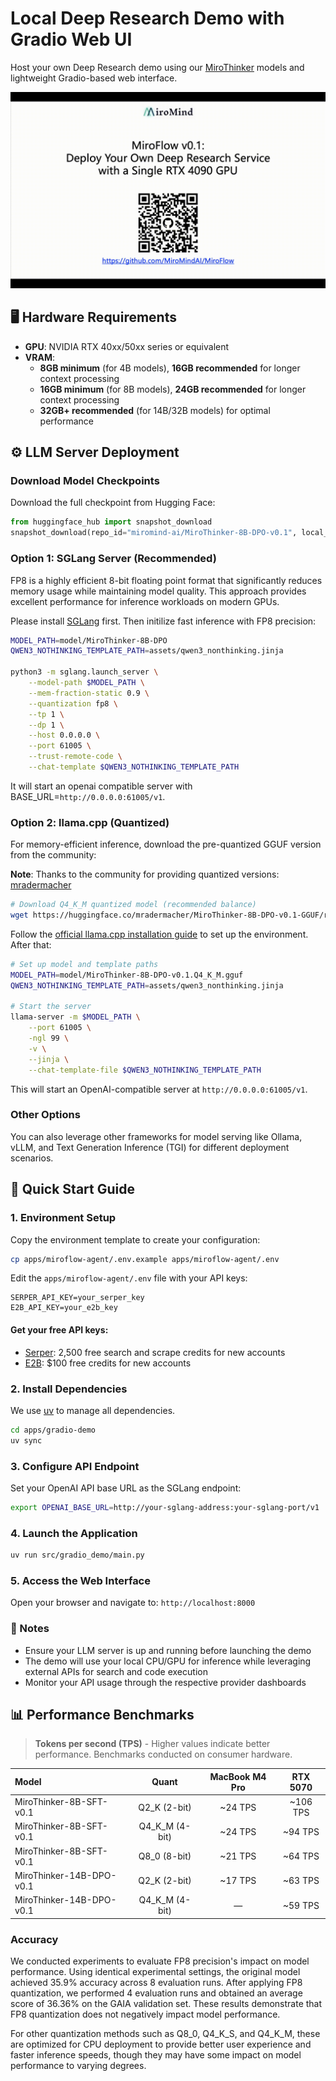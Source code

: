 # Local Deep Research Demo with Gradio Web UI

Host your own Deep Research demo using our [MiroThinker](https://huggingface.co/miromind-ai/MiroThinker-8B-DPO-v0.1) models and lightweight Gradio-based web interface.

<div align="center">
  <img src="https://github.com/MiroMindAI/miromindai.github.io/blob/assets/gif/MiroFlow-v0.1-deploy-4090.gif?raw=true" width="800" alt="MiroThinker Gradio Demo">
</div>

## 🖥️ Hardware Requirements
- **GPU**: NVIDIA RTX 40xx/50xx series or equivalent
- **VRAM**:
   - **8GB minimum** (for 4B models), **16GB recommended** for longer context processing
   - **16GB minimum** (for 8B models), **24GB recommended** for longer context processing
   - **32GB+ recommended** (for 14B/32B models) for optimal performance

## ⚙️ LLM Server Deployment

### Download Model Checkpoints

Download the full checkpoint from Hugging Face:
```python
from huggingface_hub import snapshot_download
snapshot_download(repo_id="miromind-ai/MiroThinker-8B-DPO-v0.1", local_dir="model/MiroThinker-8B-DPO")
```

### Option 1: SGLang Server (Recommended)

FP8 is a highly efficient 8-bit floating point format that significantly reduces memory usage while maintaining model quality. This approach provides excellent performance for inference workloads on modern GPUs.

Please install [SGLang](https://github.com/sgl-project/sglang) first. Then initilize fast inference with FP8 precision:
```bash
MODEL_PATH=model/MiroThinker-8B-DPO
QWEN3_NOTHINKING_TEMPLATE_PATH=assets/qwen3_nonthinking.jinja

python3 -m sglang.launch_server \
    --model-path $MODEL_PATH \
    --mem-fraction-static 0.9 \
    --quantization fp8 \
    --tp 1 \
    --dp 1 \
    --host 0.0.0.0 \
    --port 61005 \
    --trust-remote-code \
    --chat-template $QWEN3_NOTHINKING_TEMPLATE_PATH
```

It will start an openai compatible server with BASE_URL=`http://0.0.0.0:61005/v1`.

### Option 2: llama.cpp (Quantized)

For memory-efficient inference, download the pre-quantized GGUF version from the community:

**Note**: Thanks to the community for providing quantized versions: [mradermacher](https://huggingface.co/mradermacher)

```bash
# Download Q4_K_M quantized model (recommended balance)
wget https://huggingface.co/mradermacher/MiroThinker-8B-DPO-v0.1-GGUF/resolve/main/MiroThinker-8B-DPO-v0.1.Q4_K_M.gguf
```

Follow the [official llama.cpp installation guide](https://github.com/ggml-org/llama.cpp) to set up the environment. After that:

```bash
# Set up model and template paths
MODEL_PATH=model/MiroThinker-8B-DPO-v0.1.Q4_K_M.gguf
QWEN3_NOTHINKING_TEMPLATE_PATH=assets/qwen3_nonthinking.jinja

# Start the server
llama-server -m $MODEL_PATH \
    --port 61005 \
    -ngl 99 \
    -v \
    --jinja \
    --chat-template-file $QWEN3_NOTHINKING_TEMPLATE_PATH
```

This will start an OpenAI-compatible server at `http://0.0.0.0:61005/v1`.


### Other Options

You can also leverage other frameworks for model serving like Ollama, vLLM, and Text Generation Inference (TGI) for different deployment scenarios. 

## 🚀 Quick Start Guide

### 1. **Environment Setup**
   
   Copy the environment template to create your configuration:
   ```bash
   cp apps/miroflow-agent/.env.example apps/miroflow-agent/.env
   ```

   Edit the `apps/miroflow-agent/.env` file with your API keys:
   ```
   SERPER_API_KEY=your_serper_key
   E2B_API_KEY=your_e2b_key
   ```
#### Get your free API keys:
- [Serper](https://serper.dev/): 2,500 free search and scrape credits for new accounts
- [E2B](https://e2b.dev/): $100 free credits for new accounts


### 2. **Install Dependencies**
   We use [uv](https://github.com/astral-sh/uv) to manage all dependencies.

   ```bash
   cd apps/gradio-demo
   uv sync
   ```

### 3. **Configure API Endpoint**
   
   Set your OpenAI API base URL as the SGLang endpoint:
   ```bash
   export OPENAI_BASE_URL=http://your-sglang-address:your-sglang-port/v1
   ```

### 4. **Launch the Application**
   ```bash
   uv run src/gradio_demo/main.py
   ```

### 5. **Access the Web Interface**

   Open your browser and navigate to: `http://localhost:8000`

### 📝 Notes
- Ensure your LLM server is up and running before launching the demo
- The demo will use your local CPU/GPU for inference while leveraging external APIs for search and code execution
- Monitor your API usage through the respective provider dashboards




## 📊 Performance Benchmarks

> **Tokens per second (TPS)** - Higher values indicate better performance. Benchmarks conducted on consumer hardware.

| Model | Quant | MacBook M4 Pro | RTX 5070 |
|:------|:-----:|:--------------:|:--------:|
| MiroThinker-8B-SFT-v0.1 | Q2_K (2-bit) | ~24 TPS | ~106 TPS |
| MiroThinker-8B-SFT-v0.1 | Q4_K_M (4-bit) | ~24 TPS | ~94 TPS |
| MiroThinker-8B-SFT-v0.1 | Q8_0 (8-bit) | ~21 TPS | ~64 TPS |
| MiroThinker-14B-DPO-v0.1 | Q2_K (2-bit) | ~17 TPS | ~63 TPS |
| MiroThinker-14B-DPO-v0.1 | Q4_K_M (4-bit) | — | ~59 TPS |

### Accuracy

We conducted experiments to evaluate FP8 precision's impact on model performance. Using identical experimental settings, the original model achieved 35.9% accuracy across 8 evaluation runs. After applying FP8 quantization, we performed 4 evaluation runs and obtained an average score of 36.36% on the GAIA validation set. These results demonstrate that FP8 quantization does not negatively impact model performance.

For other quantization methods such as Q8_0, Q4_K_S, and Q4_K_M, these are optimized for CPU deployment to provide better user experience and faster inference speeds, though they may have some impact on model performance to varying degrees.